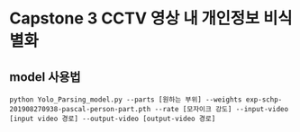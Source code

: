 # Capstone 3 CCTV 영상 내 개인정보 비식별화




## model 사용법

  ```
  python Yolo_Parsing_model.py --parts [원하는 부위] --weights exp-schp-201908270938-pascal-person-part.pth --rate [모자이크 강도] --input-video [input video 경로] --output-video [output-video 경로]
  ```
